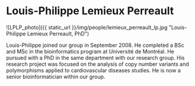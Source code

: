 
# Louis-Philippe Lemieux Perreault

![LPLP_photo]({{ static_url }}/img/people/lemieux_perreault_lp.jpg "Louis-Philippe Lemieux Perreault, PhD")

Louis-Philippe joined our group in September 2008. He completed a BSc and MSc
in the bioinformatics program at Université de Montréal. He pursued with
a PhD in the same department with our research group. His research project was
focused on the analysis of copy number variants and polymorphisms applied to
cardiovascular diseases studies. He is now a senior bioinformatician within
our group.
